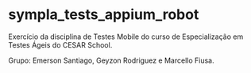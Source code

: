 # sympla_tests_appium_robot
Exercício da disciplina de Testes Mobile do curso de Especialização em Testes Ágeis do CESAR School.

Grupo: Emerson Santiago, Geyzon Rodriguez e Marcello Fiusa.

